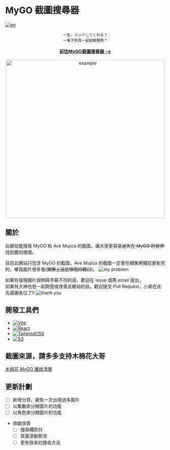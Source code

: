 # MyGO 截圖搜尋器

[![en](https://img.shields.io/badge/lang-en-green.svg)](/README.en.md)

<div align="center" >
<small>一生、バンドしてくれる？</small>
<br />
<small>一輩子和我一起組樂團嗎？</small>
<br />
<br/>
<a href="https://mygo-ave-mujica.ronald890119.com/"><strong>前往MyGO截圖搜尋器 --></strong></a>
</div>
<div align="center">
<br/>
<img src="https://lh3.googleusercontent.com/Atk5OqGN7c0rncsz6FWt6ct0yK0MEji3m8VkYFq4v1V3jp9vjRw-T43L4xs1J8FA18Y8sg1fs0L0ot4=w2880-h1200-p-l90-rj" alt="example" width="500" height="auto">
</div>

## 關於

此網站能搜尋 MyGO 和 Ave Mujica 的截圖，讓大家更容易~~迷失在 MyGO 的世界~~找到要的梗圖。

目前此網站只包含 MyGO 的截圖，Ave Mujica 的截圖一定會在續集開播前更新完的，畢竟圖片很多張(~~實際上這是懶惰的藉口~~)。
![my problem](https://s3.ap-east-2.amazonaws.com/mygo-ave-mujica.ronald890119.com/MyGO/MyGO_1/%E6%98%AF%E6%88%91%E8%87%AA%E5%B7%B1%E7%9A%84%E5%95%8F%E9%A1%8C.png)

如果有發現圖片說明與字幕不符的話，歡迎在 Issue 或寄 email 提出。<br />
如果有大神也想一起開發或改善此網站的話，歡迎提交 Pull Request，小弟在此先感謝各位了!!
![thank you](https://s3.ap-east-2.amazonaws.com/mygo-ave-mujica.ronald890119.com/MyGO/MyGO_13/%E6%84%9F%E8%AC%9D%E6%82%A8%E8%AE%93%E6%88%91%E4%BD%94%E7%94%A8%E7%9A%84%E5%AF%B6%E8%B2%B4%E6%99%82%E9%96%93.png)

## 開發工具們

- [![Vite][Vite]][Vite-url]
- [![React][React.js]][React-url]
- [![TailwindCSS][TailwindCSS]][TailwindCSS-url]
- [![S3][S3]][S3-url]

## 截圖來源，請多多支持木棉花大哥

[木棉花 MyGO 播放清單](https://www.youtube.com/watch?v=WOrYBIYIwyk&list=PL12UaAf_xzfqYGkaq7fR0DpB6osiuNlYu&ab_channel=Muse%E6%9C%A8%E6%A3%89%E8%8A%B1-TW)

## 更新計劃

- [ ] 新增分頁，避免一次出現過多圖片
- [ ] 以集數來分類圖片的功能
- [ ] 以角色來分類圖片的功能
- 效能改善
    - [ ] 搜尋欄防抖
    - [ ] 頁面滾動節流
    - [ ] 更有效率的搜尋方法

[Vite]: https://img.shields.io/badge/Vite-B73BFE?style=for-the-badge&logo=vite&logoColor=FFD62E
[Vite-url]: https://vitejs.dev/
[React.js]: https://img.shields.io/badge/React-20232A?style=for-the-badge&logo=react&logoColor=61DAFB
[React-url]: https://reactjs.org/
[TailwindCSS]: https://img.shields.io/badge/tailwindcss-0F172A?&logo=tailwindcss
[TailwindCSS-url]: https://tailwindcss.com/
[S3]: https://img.shields.io/badge/AWS_S3-569A31?logo=amazons3&logoColor=fff&style=for-the-badge
[S3-url]: https://aws.amazon.com/s3/?nc1=h_ls
